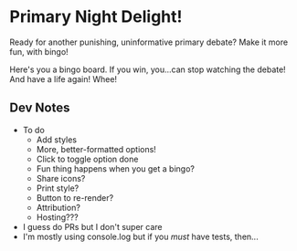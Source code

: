 # Primary Night Delight!
Ready for another punishing, uninformative primary debate? Make it more fun, with bingo!

Here's you a bingo board. If you win, you...can stop watching the debate! And have a life again! Whee!

## Dev Notes
- To do
  - Add styles
  - More, better-formatted options!
  - Click to toggle option done
  - Fun thing happens when you get a bingo?
  - Share icons?
  - Print style?
  - Button to re-render?
  - Attribution?
  - Hosting???
- I guess do PRs but I don't super care
- I'm mostly using console.log but if you _must_ have tests, then...

